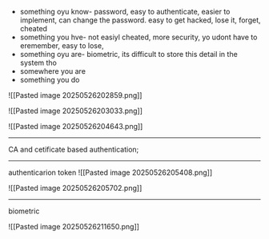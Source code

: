 - something oyu know- password, easy to authenticate, easier to implement, can change the password. easy to get hacked, lose it, forget, cheated
- something you hve- not easiyl cheated, more security, yo udont have to eremember, easy to lose, 
- something oyu are- biometric, its difficult to store this detail in the system tho
- somewhere you are
- something you do

![[Pasted image 20250526202859.png]]

![[Pasted image 20250526203033.png]]

![[Pasted image 20250526204643.png]]


---


CA and cetificate based authentication;



---


authenticarion token
![[Pasted image 20250526205408.png]]

![[Pasted image 20250526205702.png]]


---


biometric

![[Pasted image 20250526211650.png]]


